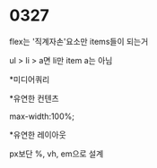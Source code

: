# 0327



flex는 '직계자손'요소만 items들이 되는거

ul > li > a면 li만 item a는 아님





*미디어쿼리

*유연한 컨텐츠

max-width:100%;

*유연한 레이아웃

px보단 %, vh, em으로 설계

